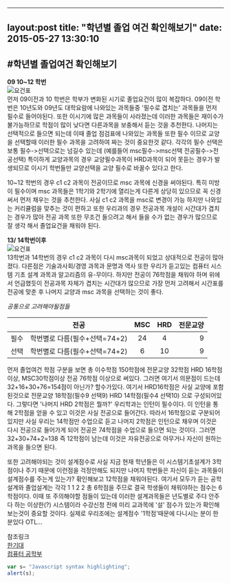 
---
layout:post
title: "학년별 졸업 여건 확인해보기"
date: 2015-05-27 13:30:10
---
#학년별 졸업여건 확인해보기
----
**09 10~12 학번**
<br>
![요건표](http://blogfiles.naver.net/20150525_98/furykyo_1432543784603RH4ih_PNG/01.png)
<br>
먼저 09이전과 10 학번은 학부가 변화된 시기로 졸업요건이 많이 복잡하다. 09이전 학번은 10년도와 09년도 대학요람에 나와있는 과목들중 '필수로 겹치는'
과목들을 먼저 필수로 들어야된다. 또한 이시기에 많은 과목들이 사라졌는데 이러한 과목들은 재이수가 불가능하므로 학점이 많이 낮다면 다른과목을 보충해서
듣는 것을 추천한다. 나머지는 선택적으로 들으면 되는데 이때 졸업 점검표에 나와있는 과목들 또한 필수 이므로 교양을 선택할때 이러한 필수 과목을 고려하여
짜는 것이 중요한것 같다. 각각의 필수 선택은 보통 필수->선택으로는 넘길수 있는데 (예를들어 msc필수->msc선택 전공필수->전공선택) 특이하게 교양과목의
경우 교양필수과목이 HRD과목이 되어 못듣는 경우가 발생되므로 이시기 학번들만 교양선택을 교양 필수로 바꿀수 있다고 한다.

10~12 학번의 경우  c1 c2 과목이 전공이므로 msc 과목에 신경을 써야된다. 특히 미방이 필수이며 msc 과목들은 1학기와 2학기에 열리는게 다른게 상당히
있으므로 꼭 신경 써서 먼저 채우는 것을 추천한다. 사실 c1 c2 과목을 msc로 변경이 가능 하지만 나와있는 커리큘럼을 맞추는 것이 편하고 또한 우리과의 경우 
전공과목 개설이 시간대가 겹치는 경우가 많아 전공 과목 또한 무조건 들으려고 해서 들을 수가 없는 경우가 많으므로 잘 생각 해서 졸업요건을 채워야 된다.

**13/ 14학번이후**
<br>
![요건표](http://blogfiles.naver.net/20150525_243/furykyo_1432543784986K5LX7_PNG/02.png)
<br>
13학번과 14학번의 경우 c1 c2 과목이 다시 msc과목이 되었고 상대적으로 전공이 많아 졌다. 다른점은 기술과사회/경영 과목과 문명과 역사 또한 우리가 듣고있는
컴퓨터 시스템 기초 설계 과목과 알고리즘의 유-무이다. 하지만 전공이 76학점을 채워야 하며 위에서 언급했듯이 전공과목 자체가 겹치는 시간대가 많으므로
가장 먼저 고려해서 시간표를 전공에 맞춘 후 나머지 교양과 msc 과목을 선택하는 것이 좋다. 



*공통으로 고려해야될점들*

|    |전공                         | MSC | HRD | 전문교양|
|----|:---------------------------:|:---:|:---:|--------:|
|필수|학번별로 다름(필수+선택=74+2)| 24  | 4   |  9      |
|선택|학번별로 다름(필수+선택=74+2)| 6   | 10  |  9      |

먼저 졸업여건 학점 구분을 보면 총 이수학점 150학점에 전문교양 32학점 HRD 16학점이상, MSC30학점이상 전공 76학점 이상으로 써있다. 그러면 여기서 의문점이
드는데 32+16+30+76=154점이 아닌가? 할수가있다. 여기서 HRD16학점은 사실 교양에 포함된것으로 전문교양 18학점(필수9 선택9) HRD 14학점(필수4 선택10) 으로
구성되어있다. 그렇다면 '나머지 HRD 2학점은 뭘까?' 우리학과는 인턴이 필수이다. 이 인턴을 통해 2학점을 얻을 수 있고 이것은 사실 전공으로 들어간다. 따라서
16학점으로 구분되어있지만 사실 우리는 14학점만 수업으로 듣고 나머지 2학점은 인턴으로 채우며 이것은 다시 전공으로 들어가게 되어 전공은 74학점을 수업으로
들으면 되는 것이다. 그러면 32+30+74+2=138 즉 12학점이 남는데 이것은 자유전공으로 아무거나 자신이 원하는 과목을 들으면 된다.

또한 고려해야되는 것이 설계점수로 사실 지금 현재 학년들은 이 시스템기초설계가 3학점이나 주기 때문에 이런점을 걱정안해도 되지만 나머지 학번들은 자신이
듣는 과목들이 설계점수를 주는게 있는가? 홖인해보고 12학점을 채워야된다. 여기서 모두가 듣는 공학설계와 졸업설계는 각각 1 1 2 2 총 6학점을 주므로 결국 
학생들이 채워야하는 점수는 6학점이다. 이때 또 주의해야할 점들이 있는데 이러한 설계과목들은 년도별로 주다 안주다 하는 이상한(?) 시스템이라 수강신청
전에 미리 교과목에 '설' 점수가 있는가 확인해보는것이 중요할 것이다. 실제로 우리조에는 설계점수 '1학점'때문에 다니시는 분이 한분있다 OTL...


참조링크
<br> 
[한기대](http://www.koreatech.ac.kr)
<br>
[컴퓨터 공학부](http://cse.koreatech.ac.kr)
  





```javascript
var s= "Javascript syntax highlighting";
alert(s);
```



